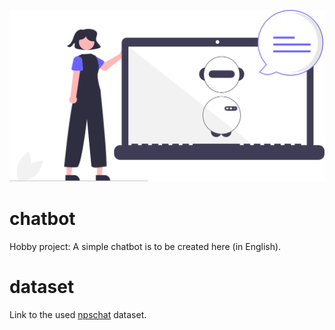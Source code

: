 ![Chatbot SVG](images/chatbot.svg)

# chatbot
Hobby project: A simple chatbot is to be created here (in English).

# dataset
Link to the used [npschat](http://faculty.nps.edu/cmartell/npschat.htm) dataset.
